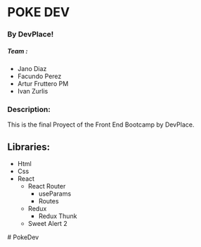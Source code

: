 # POKE DEV

### By DevPlace!

##### Team :

* Jano Diaz
* Facundo Perez
* Artur Fruttero PM
* Ivan Zurlis


### Description:

This is the final Proyect of the Front End Bootcamp by DevPlace.

## Libraries:

* Html
* Css
* React
    * React Router 
        * useParams
        * Routes
    * Redux
        * Redux Thunk
    * Sweet Alert 2
     

#   P o k e D e v  
 